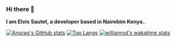 ### Hi there 👋

**I am Elvis Sautet, a developer based in Nairobim Kenya.**.

[![Anurag's GitHub stats](https://github-readme-stats.vercel.app/api?username=elvis-sautet)](https://github.com/elvis-sautet/github-readme-stats&show_icons=true&theme=radical)
[![Top Langs](https://github-readme-stats.vercel.app/api/top-langs/?username=elvis-sautet&layout=compact)](https://github.com/anuraghazra/github-readme-stats)
[![willianrod's wakatime stats](https://github-readme-stats.vercel.app/api/wakatime?username=sautet)](https://github.com/anuraghazra/github-readme-stats)

